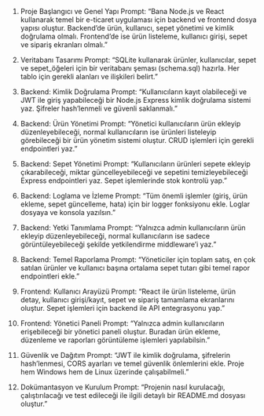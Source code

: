 1. Proje Başlangıcı ve Genel Yapı
Prompt:
“Bana Node.js ve React kullanarak temel bir e-ticaret uygulaması için backend ve frontend dosya yapısı oluştur. Backend’de ürün, kullanıcı, sepet yönetimi ve kimlik doğrulama olmalı. Frontend’de ise ürün listeleme, kullanıcı girişi, sepet ve sipariş ekranları olmalı.”

2. Veritabanı Tasarımı
Prompt:
“SQLite kullanarak ürünler, kullanıcılar, sepet ve sepet_öğeleri için bir veritabanı şeması (schema.sql) hazırla. Her tablo için gerekli alanları ve ilişkileri belirt.”

3. Backend: Kimlik Doğrulama
Prompt:
“Kullanıcıların kayıt olabileceği ve JWT ile giriş yapabileceği bir Node.js Express kimlik doğrulama sistemi yaz. Şifreler hash’lenmeli ve güvenli saklanmalı.”

4. Backend: Ürün Yönetimi
Prompt:
“Yönetici kullanıcıların ürün ekleyip düzenleyebileceği, normal kullanıcıların ise ürünleri listeleyip görebileceği bir ürün yönetim sistemi oluştur. CRUD işlemleri için gerekli endpointleri yaz.”

5. Backend: Sepet Yönetimi
Prompt:
“Kullanıcıların ürünleri sepete ekleyip çıkarabileceği, miktar güncelleyebileceği ve sepetini temizleyebileceği Express endpointleri yaz. Sepet işlemlerinde stok kontrolü yap.”

6. Backend: Loglama ve İzleme
Prompt:
“Tüm önemli işlemler (giriş, ürün ekleme, sepet güncelleme, hata) için bir logger fonksiyonu ekle. Loglar dosyaya ve konsola yazılsın.”

7. Backend: Yetki Tanımlama
Prompt:
“Yalnızca admin kullanıcıların ürün ekleyip düzenleyebileceği, normal kullanıcıların ise sadece görüntüleyebileceği şekilde yetkilendirme middleware’i yaz.”

8. Backend: Temel Raporlama
Prompt:
“Yöneticiler için toplam satış, en çok satılan ürünler ve kullanıcı başına ortalama sepet tutarı gibi temel rapor endpointleri ekle.”

9. Frontend: Kullanıcı Arayüzü
Prompt:
“React ile ürün listeleme, ürün detay, kullanıcı girişi/kayıt, sepet ve sipariş tamamlama ekranlarını oluştur. Sepet işlemleri için backend ile API entegrasyonu yap.”

10. Frontend: Yönetici Paneli
Prompt:
“Yalnızca admin kullanıcıların erişebileceği bir yönetici paneli oluştur. Buradan ürün ekleme, düzenleme ve raporları görüntüleme işlemleri yapılabilsin.”

11. Güvenlik ve Dağıtım
Prompt:
“JWT ile kimlik doğrulama, şifrelerin hash’lenmesi, CORS ayarları ve temel güvenlik önlemlerini ekle. Proje hem Windows hem de Linux üzerinde çalışabilmeli.”

12. Dokümantasyon ve Kurulum
Prompt:
“Projenin nasıl kurulacağı, çalıştırılacağı ve test edileceği ile ilgili detaylı bir README.md dosyası oluştur.”

